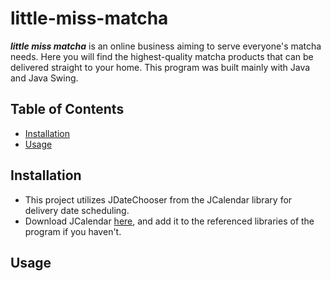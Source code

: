# little-miss-matcha
  _**little miss matcha**_ is an online business aiming to serve everyone's matcha needs. Here you will find the highest-quality matcha products that can be delivered straight to your home. This program was built mainly with Java and Java Swing.
## Table of Contents
- [Installation](#installation)
- [Usage](##Usage)


## Installation
* This project utilizes JDateChooser from the JCalendar library for delivery date scheduling.
* Download JCalendar [here](https://toedter.com/jcalendar/), and add it to the referenced libraries of the program if you haven't.



## Usage
